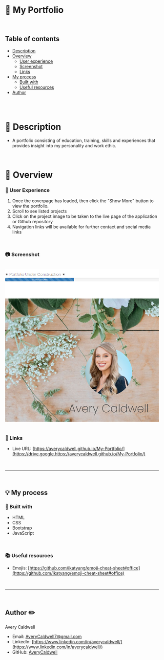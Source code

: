 # 💼 My Portfolio 

<br>

## Table of contents
- [Description](#description)
- [Overview](#overview)
  - [User experience](#user-experience)
  - [Screenshot](#screenshot)
  - [Links](#links)
- [My process](#my-process)
  - [Built with](#built-with)
  - [Useful resources](#useful-resources)
- [Author](#author)

<br>
<br>

# 📝 Description

- A portfolio consisting of education, training, skills and experiences that provides insight into my personality and work ethic. 

<br>

# 📁 Overview

### 👤 User Experience
1. Once the coverpage has loaded, then click the "Show More" button to view the portfolio.
2. Scroll to see listed projects
3. Click on the project image to be taken to the live page of the application or Github repository
4. Navigation links will be available for further contact and social media links

<br>

### 📷 Screenshot 
​
![](./assets/images/screenshot.png)
​
​<br>

### 🔗 Links 
- Live URL: [https://averycaldwell.github.io/My-Portfolio/](https://drive.google.https://averycaldwell.github.io/My-Portfolio/)


<br>
<hr>
<br>


## 💡 My process 

### 🔨 Built with 

- HTML
- CSS
- Bootstrap
- JavaScript

<br>

### 📚 Useful resources

- Emojis: [https://github.com/ikatyang/emoji-cheat-sheet#office](https://github.com/ikatyang/emoji-cheat-sheet#office)
​

<br>
<hr>
<br>

## Author ✏️
  Avery Caldwell
  - Email: [AveryCaldwell7@gmail.com](AveryCaldwell7@gmail.com)
  - LinkedIn: [https://www.linkedin.com/in/averycaldwell/](https://www.linkedin.com/in/averycaldwell/)
  - GitHub: [AveryCaldwell](https://github.com/AveryCaldwell)
